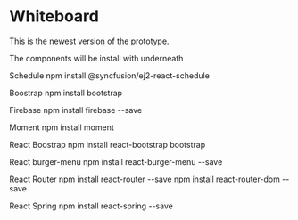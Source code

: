 # Whiteboard

This is the newest version of the prototype.

The components will be install with underneath

  Schedule
    npm install @syncfusion/ej2-react-schedule
    
  Boostrap
    npm install bootstrap
    
  Firebase
    npm install firebase --save

  Moment
    npm install moment
    
  React Boostrap
    npm install react-bootstrap bootstrap
    
  React burger-menu
    npm install react-burger-menu --save
    
  React Router
    npm install react-router --save
    npm install react-router-dom --save
    
  React Spring
    npm install react-spring --save
